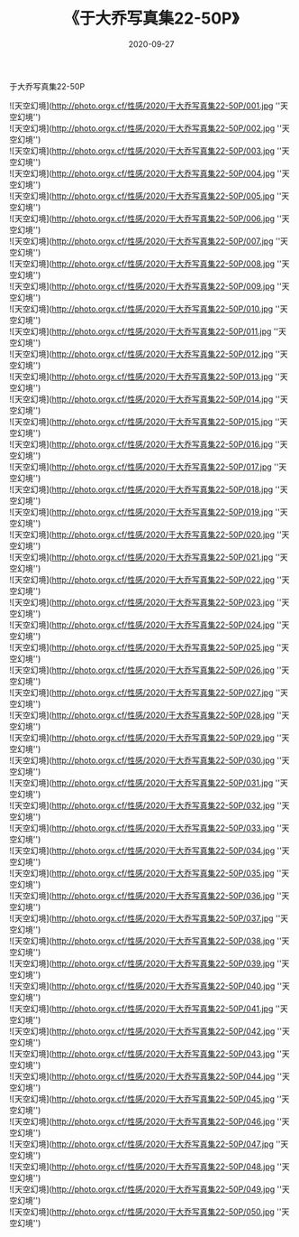 ﻿---
layout: post
title:  《于大乔写真集22-50P》
date:   2020-09-27
img: http://photo.orgx.cf/性感/2020/于大乔写真集22-50P/000.jpg
categories: [美女, 性感, 泳衣]
---

于大乔写真集22-50P



![天空幻境](http://photo.orgx.cf/性感/2020/于大乔写真集22-50P/001.jpg ''天空幻境'') <br>
![天空幻境](http://photo.orgx.cf/性感/2020/于大乔写真集22-50P/002.jpg ''天空幻境'') <br>
![天空幻境](http://photo.orgx.cf/性感/2020/于大乔写真集22-50P/003.jpg ''天空幻境'') <br>
![天空幻境](http://photo.orgx.cf/性感/2020/于大乔写真集22-50P/004.jpg ''天空幻境'') <br>
![天空幻境](http://photo.orgx.cf/性感/2020/于大乔写真集22-50P/005.jpg ''天空幻境'') <br>
![天空幻境](http://photo.orgx.cf/性感/2020/于大乔写真集22-50P/006.jpg ''天空幻境'') <br>
![天空幻境](http://photo.orgx.cf/性感/2020/于大乔写真集22-50P/007.jpg ''天空幻境'') <br>
![天空幻境](http://photo.orgx.cf/性感/2020/于大乔写真集22-50P/008.jpg ''天空幻境'') <br>
![天空幻境](http://photo.orgx.cf/性感/2020/于大乔写真集22-50P/009.jpg ''天空幻境'') <br>
![天空幻境](http://photo.orgx.cf/性感/2020/于大乔写真集22-50P/010.jpg ''天空幻境'') <br>
![天空幻境](http://photo.orgx.cf/性感/2020/于大乔写真集22-50P/011.jpg ''天空幻境'') <br>
![天空幻境](http://photo.orgx.cf/性感/2020/于大乔写真集22-50P/012.jpg ''天空幻境'') <br>
![天空幻境](http://photo.orgx.cf/性感/2020/于大乔写真集22-50P/013.jpg ''天空幻境'') <br>
![天空幻境](http://photo.orgx.cf/性感/2020/于大乔写真集22-50P/014.jpg ''天空幻境'') <br>
![天空幻境](http://photo.orgx.cf/性感/2020/于大乔写真集22-50P/015.jpg ''天空幻境'') <br>
![天空幻境](http://photo.orgx.cf/性感/2020/于大乔写真集22-50P/016.jpg ''天空幻境'') <br>
![天空幻境](http://photo.orgx.cf/性感/2020/于大乔写真集22-50P/017.jpg ''天空幻境'') <br>
![天空幻境](http://photo.orgx.cf/性感/2020/于大乔写真集22-50P/018.jpg ''天空幻境'') <br>
![天空幻境](http://photo.orgx.cf/性感/2020/于大乔写真集22-50P/019.jpg ''天空幻境'') <br>
![天空幻境](http://photo.orgx.cf/性感/2020/于大乔写真集22-50P/020.jpg ''天空幻境'') <br>
![天空幻境](http://photo.orgx.cf/性感/2020/于大乔写真集22-50P/021.jpg ''天空幻境'') <br>
![天空幻境](http://photo.orgx.cf/性感/2020/于大乔写真集22-50P/022.jpg ''天空幻境'') <br>
![天空幻境](http://photo.orgx.cf/性感/2020/于大乔写真集22-50P/023.jpg ''天空幻境'') <br>
![天空幻境](http://photo.orgx.cf/性感/2020/于大乔写真集22-50P/024.jpg ''天空幻境'') <br>
![天空幻境](http://photo.orgx.cf/性感/2020/于大乔写真集22-50P/025.jpg ''天空幻境'') <br>
![天空幻境](http://photo.orgx.cf/性感/2020/于大乔写真集22-50P/026.jpg ''天空幻境'') <br>
![天空幻境](http://photo.orgx.cf/性感/2020/于大乔写真集22-50P/027.jpg ''天空幻境'') <br>
![天空幻境](http://photo.orgx.cf/性感/2020/于大乔写真集22-50P/028.jpg ''天空幻境'') <br>
![天空幻境](http://photo.orgx.cf/性感/2020/于大乔写真集22-50P/029.jpg ''天空幻境'') <br>
![天空幻境](http://photo.orgx.cf/性感/2020/于大乔写真集22-50P/030.jpg ''天空幻境'') <br>
![天空幻境](http://photo.orgx.cf/性感/2020/于大乔写真集22-50P/031.jpg ''天空幻境'') <br>
![天空幻境](http://photo.orgx.cf/性感/2020/于大乔写真集22-50P/032.jpg ''天空幻境'') <br>
![天空幻境](http://photo.orgx.cf/性感/2020/于大乔写真集22-50P/033.jpg ''天空幻境'') <br>
![天空幻境](http://photo.orgx.cf/性感/2020/于大乔写真集22-50P/034.jpg ''天空幻境'') <br>
![天空幻境](http://photo.orgx.cf/性感/2020/于大乔写真集22-50P/035.jpg ''天空幻境'') <br>
![天空幻境](http://photo.orgx.cf/性感/2020/于大乔写真集22-50P/036.jpg ''天空幻境'') <br>
![天空幻境](http://photo.orgx.cf/性感/2020/于大乔写真集22-50P/037.jpg ''天空幻境'') <br>
![天空幻境](http://photo.orgx.cf/性感/2020/于大乔写真集22-50P/038.jpg ''天空幻境'') <br>
![天空幻境](http://photo.orgx.cf/性感/2020/于大乔写真集22-50P/039.jpg ''天空幻境'') <br>
![天空幻境](http://photo.orgx.cf/性感/2020/于大乔写真集22-50P/040.jpg ''天空幻境'') <br>
![天空幻境](http://photo.orgx.cf/性感/2020/于大乔写真集22-50P/041.jpg ''天空幻境'') <br>
![天空幻境](http://photo.orgx.cf/性感/2020/于大乔写真集22-50P/042.jpg ''天空幻境'') <br>
![天空幻境](http://photo.orgx.cf/性感/2020/于大乔写真集22-50P/043.jpg ''天空幻境'') <br>
![天空幻境](http://photo.orgx.cf/性感/2020/于大乔写真集22-50P/044.jpg ''天空幻境'') <br>
![天空幻境](http://photo.orgx.cf/性感/2020/于大乔写真集22-50P/045.jpg ''天空幻境'') <br>
![天空幻境](http://photo.orgx.cf/性感/2020/于大乔写真集22-50P/046.jpg ''天空幻境'') <br>
![天空幻境](http://photo.orgx.cf/性感/2020/于大乔写真集22-50P/047.jpg ''天空幻境'') <br>
![天空幻境](http://photo.orgx.cf/性感/2020/于大乔写真集22-50P/048.jpg ''天空幻境'') <br>
![天空幻境](http://photo.orgx.cf/性感/2020/于大乔写真集22-50P/049.jpg ''天空幻境'') <br>
![天空幻境](http://photo.orgx.cf/性感/2020/于大乔写真集22-50P/050.jpg ''天空幻境'') <br>